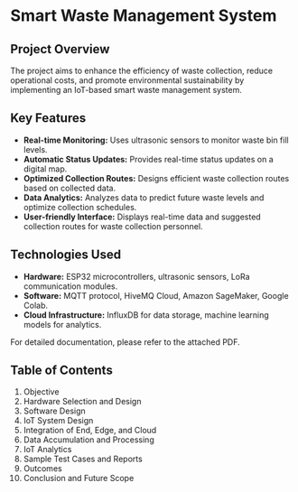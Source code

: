 # Smart Waste Management System

## Project Overview
The project aims to enhance the efficiency of waste collection, reduce operational costs, and promote environmental sustainability by implementing an IoT-based smart waste management system.

## Key Features
- **Real-time Monitoring:** Uses ultrasonic sensors to monitor waste bin fill levels.
- **Automatic Status Updates:** Provides real-time status updates on a digital map.
- **Optimized Collection Routes:** Designs efficient waste collection routes based on collected data.
- **Data Analytics:** Analyzes data to predict future waste levels and optimize collection schedules.
- **User-friendly Interface:** Displays real-time data and suggested collection routes for waste collection personnel.

## Technologies Used
- **Hardware:** ESP32 microcontrollers, ultrasonic sensors, LoRa communication modules.
- **Software:** MQTT protocol, HiveMQ Cloud, Amazon SageMaker, Google Colab.
- **Cloud Infrastructure:** InfluxDB for data storage, machine learning models for analytics.


For detailed documentation, please refer to the attached PDF.

## Table of Contents
1. Objective
2. Hardware Selection and Design
3. Software Design
4. IoT System Design
5. Integration of End, Edge, and Cloud
6. Data Accumulation and Processing
7. IoT Analytics
8. Sample Test Cases and Reports
9. Outcomes
10. Conclusion and Future Scope







